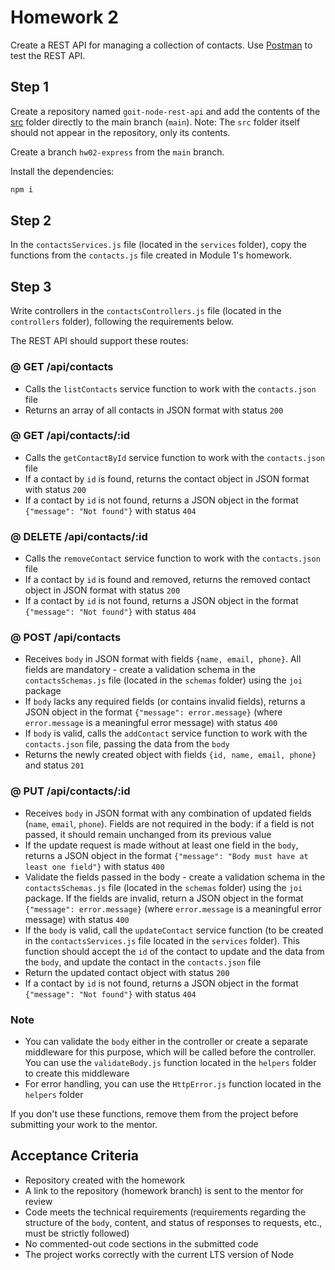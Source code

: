 # Homework 2

Create a REST API for managing a collection of contacts. Use [Postman](https://www.getpostman.com/) to test the REST API.

## Step 1

Create a repository named `goit-node-rest-api` and add the contents of the [src](./src) folder directly to the main branch (`main`). Note: The `src` folder itself should not appear in the repository, only its contents.

Create a branch `hw02-express` from the `main` branch.

Install the dependencies:

```bash
npm i
```

## Step 2

In the `contactsServices.js` file (located in the `services` folder), copy the functions from the `contacts.js` file created in Module 1's homework.

## Step 3

Write controllers in the `contactsControllers.js` file (located in the `controllers` folder), following the requirements below.

The REST API should support these routes:

### @ GET /api/contacts

- Calls the `listContacts` service function to work with the `contacts.json` file
- Returns an array of all contacts in JSON format with status `200`

### @ GET /api/contacts/:id

- Calls the `getContactById` service function to work with the `contacts.json` file
- If a contact by `id` is found, returns the contact object in JSON format with status `200`
- If a contact by `id` is not found, returns a JSON object in the format `{"message": "Not found"}` with status `404`

### @ DELETE /api/contacts/:id

- Calls the `removeContact` service function to work with the `contacts.json` file
- If a contact by `id` is found and removed, returns the removed contact object in JSON format with status `200`
- If a contact by `id` is not found, returns a JSON object in the format `{"message": "Not found"}` with status `404`

### @ POST /api/contacts

- Receives `body` in JSON format with fields `{name, email, phone}`. All fields are mandatory - create a validation schema in the `contactsSchemas.js` file (located in the `schemas` folder) using the `joi` package
- If `body` lacks any required fields (or contains invalid fields), returns a JSON object in the format `{"message": error.message}` (where `error.message` is a meaningful error message) with status `400`
- If `body` is valid, calls the `addContact` service function to work with the `contacts.json` file, passing the data from the `body`
- Returns the newly created object with fields `{id, name, email, phone}` and status `201`

### @ PUT /api/contacts/:id

- Receives `body` in JSON format with any combination of updated fields (`name`, `email`, `phone`). Fields are not required in the body: if a field is not passed, it should remain unchanged from its previous value
- If the update request is made without at least one field in the `body`, returns a JSON object in the format `{"message": "Body must have at least one field"}` with status `400`
- Validate the fields passed in the body - create a validation schema in the `contactsSchemas.js` file (located in the `schemas` folder) using the `joi` package. If the fields are invalid, return a JSON object in the format `{"message": error.message}` (where `error.message` is a meaningful error message) with status `400`
- If the `body` is valid, call the `updateContact` service function (to be created in the `contactsServices.js` file located in the `services` folder). This function should accept the `id` of the contact to update and the data from the `body`, and update the contact in the `contacts.json` file
- Return the updated contact object with status `200`
- If a contact by `id` is not found, returns a JSON object in the format `{"message": "Not found"}` with status `404`

### Note

- You can validate the `body` either in the controller or create a separate middleware for this purpose, which will be called before the controller. You can use the `validateBody.js` function located in the `helpers` folder to create this middleware
- For error handling, you can use the `HttpError.js` function located in the `helpers` folder

If you don't use these functions, remove them from the project before submitting your work to the mentor.

## Acceptance Criteria

- Repository created with the homework
- A link to the repository (homework branch) is sent to the mentor for review
- Code meets the technical requirements (requirements regarding the structure of the `body`, content, and status of responses to requests, etc., must be strictly followed)
- No commented-out code sections in the submitted code
- The project works correctly with the current LTS version of Node

